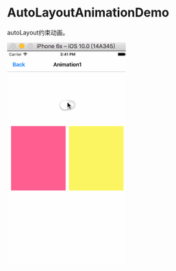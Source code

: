# AutoLayoutAnimationDemo
autoLayout约束动画。

![动画效果](https://github.com/zfx5130/AutoLayoutAnimationDemo/blob/master/test.gif)
